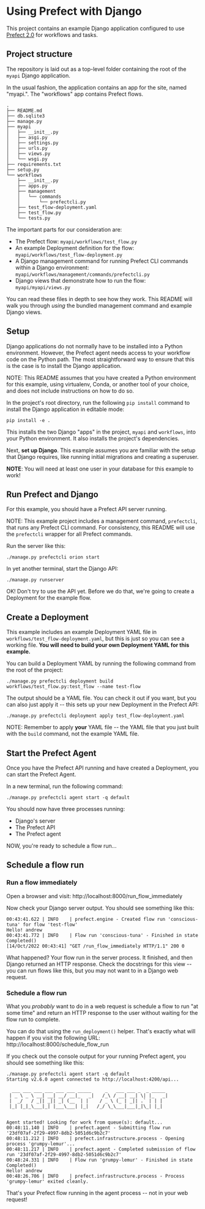 # Using Prefect with Django

This project contains an example Django application configured
to use [Prefect 2.0](https://prefect.io) for workflows and tasks.

## Project structure

The repository is laid out as a top-level folder
containing the root of the  `myapi` Django application.

In the usual fashion, the application contains an app for
the site, named "myapi.". The "workflows" app contains
Prefect flows.

```
.
├── README.md
├── db.sqlite3
├── manage.py
├── myapi
│   ├── __init__.py
│   ├── asgi.py
│   ├── settings.py
│   ├── urls.py
│   ├── views.py
│   └── wsgi.py
├── requirements.txt
├── setup.py
└── workflows
    ├── __init__.py
    ├── apps.py
    ├── management
    │   └── commands
    │       └── prefectcli.py
    ├── test_flow-deployment.yaml
    ├── test_flow.py
    └── tests.py
```

The important parts for our consideration are:

- The Prefect flow: `myapi/workflows/test_flow.py`
- An example Deployment definition for the flow: `myapi/workflows/test_flow-deployment.py`
- A Django management command for running Prefect CLI commands within a Django environment: `myapi/workflows/management/commands/prefectcli.py`
- Django views that demonstrate how to run the flow: `myapi/myapi/views.py`

You can read these files in depth to see how they work. This README will
walk you through _using_ the bundled management command and example Django
views.

## Setup

Django applications do not normally have to be installed into a Python
environment. However, the Prefect agent needs access to your workflow code
on the Python path. The most straightforward way to ensure that this is the
case is to install the Django application.

NOTE: This README assumes that you have created a Python environment for
this example, using virtualenv, Conda, or another tool of your choice, and
does not include instructions on how to do so.

In the project's root directory, run the following  `pip install` command
to install the Django application in editable mode:

    pip install -e .

This installs the two Django "apps" in the project, `myapi` and `workflows`,
into your Python environment. It also installs the project's dependencies.

Next, **set up Django**. This example assumes you are familiar with the setup
that Django requires, like running initial migrations and creating a superuser.

**NOTE**: You will need at least one user in your database for this example to 
work!

## Run Prefect and Django

For this example, you should have a Prefect API server running.

NOTE: This example project includes a management command, `prefectcli`, that 
runs any Prefect CLI command. For consistency, this README will use the
`prefectcli` wrapper for all Prefect commands.

Run the server like this:

    ./manage.py prefectcli orion start       

In yet another terminal, start the Django API:

    ./manage.py runserver    

OK! Don't try to use the API yet. Before we do that, we're going to create a
Deployment for the example flow.

## Create a Deployment

This example includes an example Deployment YAML file in
`workflows/test_flow-deployment.yaml`, but this is just so you can see a working
file. **You will need to build your own Deployment YAML for this example.**

You can build a Deployment YAML by running the following command from the root
of the project:

    ./manage.py prefectcli deployment build workflows/test_flow.py:test_flow --name test-flow

The output should be a YAML file. You can check it out if you want, but you
can also just apply it -- this sets up your new Deployment in the Prefect
API:

    ./manage.py prefectcli deployment apply test_flow-deployment.yaml

NOTE: Remember to apply **your** YAML file -- the YAML file that you just 
built with the `build` command, not the example YAML file.

## Start the Prefect Agent

Once you have the Prefect API running and have created a Deployment, you can
start the Prefect Agent.

In a new terminal, run the following command:

    ./manage.py prefectcli agent start -q default

You should now have three processes running:
- Django's server
- The Prefect API
- The Prefect agent

NOW, you're ready to schedule a flow run...

## Schedule a flow run

### Run a flow immediately

Open a browser and visit: http://localhost:8000/run_flow_immediately

Now check your Django server output. You should see something like this:

```
00:43:41.622 | INFO    | prefect.engine - Created flow run 'conscious-tuna' for flow 'test-flow'
Hello! andrew
00:43:41.772 | INFO    | Flow run 'conscious-tuna' - Finished in state Completed()
[14/Oct/2022 00:43:41] "GET /run_flow_immediately HTTP/1.1" 200 0
```

What happened? Your flow run in the server process. It finished, and then
Django returned an HTTP response. Check the docstrings for this view -- you
can run flows like this, but you may not want to in a Django web request.

### Schedule a flow run

What you _probably_ want to do in a web request is schedule a flow to run
"at some time" and return an HTTP response to the user without waiting for
the flow run to complete.

You can do that using the `run_deployment()` helper. That's exactly what will
happen if you visit the following URL: http://localhost:8000/schedule_flow_run

If you check out the console output for your running Prefect agent, you should
see something like this:

```
./manage.py prefectcli agent start -q default
Starting v2.6.0 agent connected to http://localhost:4200/api...

  ___ ___ ___ ___ ___ ___ _____     _   ___ ___ _  _ _____
 | _ \ _ \ __| __| __/ __|_   _|   /_\ / __| __| \| |_   _|
 |  _/   / _|| _|| _| (__  | |    / _ \ (_ | _|| .` | | |
 |_| |_|_\___|_| |___\___| |_|   /_/ \_\___|___|_|\_| |_|


Agent started! Looking for work from queue(s): default...
00:48:11.140 | INFO    | prefect.agent - Submitting flow run '23df07af-2f29-4997-8db2-5051d6c9b2c7'
00:48:11.212 | INFO    | prefect.infrastructure.process - Opening process 'grumpy-lemur'...
00:48:11.217 | INFO    | prefect.agent - Completed submission of flow run '23df07af-2f29-4997-8db2-5051d6c9b2c7'
00:48:24.331 | INFO    | Flow run 'grumpy-lemur' - Finished in state Completed()
Hello! andrew
00:48:26.706 | INFO    | prefect.infrastructure.process - Process 'grumpy-lemur' exited cleanly.

```

That's your Prefect flow running in the agent process -- not in your web request!
